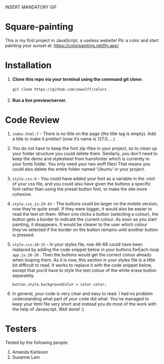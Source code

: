 INSERT MANDATORY GIF

# Square-painting

This is my first project in JavaScript, a useless website!
Pic a color and start painting your sunset at:
https://colorpainting.netlify.app/

# Installation

1. #### Clone this repo via your terminal using the command git clone:

    ```
    git clone https://github.com/sowulff/colors
    ```

2. #### Run a live preview/server.

# Code Review

1. `index.html:7` - There is no title on the page (the title tag is empty). Add a title to make it prettier! (now it’s name is 127.0…..)
2. You do not have to keep the font zip-files in your project, so to clean up your folder structure you could delete them. Similarly, you don't need to keep the demo and stylesheet from transfonter which is currently in your fonts folder. You only need your two woff files! That means you could also delete the entire folder named ‘Ubuntu’ in your project.
3. `style.css:4` - You could have added your font as a variable in the :root of your css file, and you could also have given the buttons a specific font rather than using the preset button font, to make the site more cohesive.
4. `style.css.js:29-43` - The buttons could be larger on the mobile version, now they’re quite small. If they were bigger, it would also be easier to read the text on them. When one clicks a button (selecting a colour), the button gets a border to indicate the current colour. As soon as you start painting, it disappears. It would be clearer to the user which colour they’ve selected if the border on the button remains until another button is pressed.
5. `style.css:10-15` - In your styles file, row 48-68 could have been replaced by adding the code snippet below in your buttons.forEach-loop `app.js:16-26` . Then the buttons would get the correct colour already when looping them. As it is now, this section in your styles file is a little bit difficult to read. It works to replace it with the code snippet below, except that you’d have to style the text colour of the white erase button separately.
    
    ```
    button.style.backgroundColor = color.color; 
    ````
6. In general, your code is very clear and easy to read. I had no problem understanding what part of your code did what. You’ve managed to keep your html file very short and instead you do most of the work with the help of Javascript. Well done! :)
    

# Testers

Tested by the following people:

1. Amanda Karlsson
2. Susanne Lam
